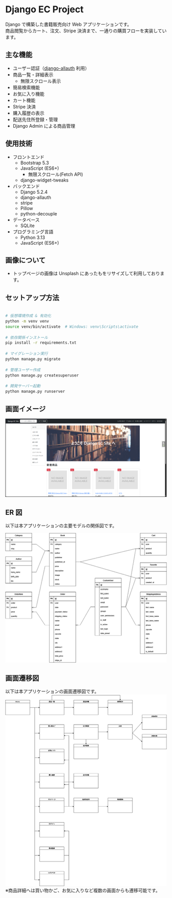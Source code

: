 # Django EC Project

Django で構築した書籍販売向け Web アプリケーションです。  
商品閲覧からカート、注文、Stripe 決済まで、一通りの購買フローを実装しています。

## 主な機能

- ユーザー認証（[django-allauth](https://django-allauth.readthedocs.io/en/latest/) 利用）
- 商品一覧・詳細表示
  - 無限スクロール表示
- 簡易検索機能
- お気に入り機能
- カート機能
- Stripe 決済
- 購入履歴の表示
- 配送先住所登録・管理
- Django Admin による商品管理

## 使用技術

- フロントエンド
  - Bootstrap 5.3
  - JavaScript (ES6+)
    - 無限スクロール(Fetch API)
  - django-widget-tweaks
- バックエンド
  - Django 5.2.4
  - django-allauth
  - stripe
  - Pillow
  - python-decouple
- データベース
  - SQLite
- プログラミング言語
  - Python 3.13
  - JavaScript (ES6+)

## 画像について

- トップページの画像は Unsplash にあったもをリサイズして利用しております。

## セットアップ方法

```bash

# 仮想環境作成 & 有効化
python -m venv venv
source venv/bin/activate  # Windows: venv\Scripts\activate

# 依存関係インストール
pip install -r requirements.txt

# マイグレーション実行
python manage.py migrate

# 管理ユーザー作成
python manage.py createsuperuser

# 開発サーバー起動
python manage.py runserver
```

## 画面イメージ

![トップページ](docs/TOP_PAGE.png)


## ER 図

以下は本アプリケーションの主要モデルの関係図です。

![ER Diagram](docs/ER.png)

## 画面遷移図

以下は本アプリケーションの画面遷移図です。
![Screen Transition Diagram](docs/screen_transition.png)  
※商品詳細へは買い物かご、お気に入りなど複数の画面からも遷移可能です。
